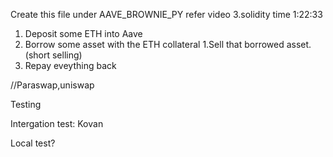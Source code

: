 Create this file under AAVE_BROWNIE_PY refer video 3.solidity time 1:22:33

1. Deposit some ETH into Aave
2. Borrow some asset with the ETH collateral
    1.Sell that borrowed asset.(short selling)
3. Repay eveything back

//Paraswap,uniswap


Testing

Intergation test: Kovan

Local test?

